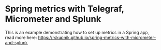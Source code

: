 # Spring metrics with Telegraf, Micrometer and Splunk

This is an example demonstrating how to set up metrics in a Spring app, read more here: https://rskupnik.github.io/spring-metrics-with-micrometer-and-splunk